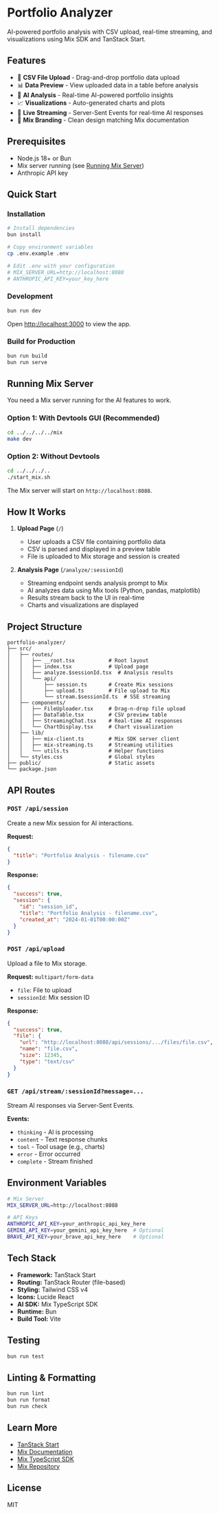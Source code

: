 # Portfolio Analyzer

AI-powered portfolio analysis with CSV upload, real-time streaming, and visualizations using Mix SDK and TanStack Start.

## Features

- 📁 **CSV File Upload** - Drag-and-drop portfolio data upload
- 📊 **Data Preview** - View uploaded data in a table before analysis
- 🤖 **AI Analysis** - Real-time AI-powered portfolio insights
- 📈 **Visualizations** - Auto-generated charts and plots
- 🔄 **Live Streaming** - Server-Sent Events for real-time AI responses
- 🎨 **Mix Branding** - Clean design matching Mix documentation

## Prerequisites

- Node.js 18+ or Bun
- Mix server running (see [Running Mix Server](#running-mix-server))
- Anthropic API key

## Quick Start

### Installation

```bash
# Install dependencies
bun install

# Copy environment variables
cp .env.example .env

# Edit .env with your configuration
# MIX_SERVER_URL=http://localhost:8088
# ANTHROPIC_API_KEY=your_key_here
```

### Development

```bash
bun run dev
```

Open [http://localhost:3000](http://localhost:3000) to view the app.

### Build for Production

```bash
bun run build
bun run serve
```

## Running Mix Server

You need a Mix server running for the AI features to work.

### Option 1: With Devtools GUI (Recommended)

```bash
cd ../../../../mix
make dev
```

### Option 2: Without Devtools

```bash
cd ../../../..
./start_mix.sh
```

The Mix server will start on `http://localhost:8088`.

## How It Works

1. **Upload Page** (`/`)
   - User uploads a CSV file containing portfolio data
   - CSV is parsed and displayed in a preview table
   - File is uploaded to Mix storage and session is created

2. **Analysis Page** (`/analyze/:sessionId`)
   - Streaming endpoint sends analysis prompt to Mix
   - AI analyzes data using Mix tools (Python, pandas, matplotlib)
   - Results stream back to the UI in real-time
   - Charts and visualizations are displayed

## Project Structure

```
portfolio-analyzer/
├── src/
│   ├── routes/
│   │   ├── __root.tsx           # Root layout
│   │   ├── index.tsx            # Upload page
│   │   ├── analyze.$sessionId.tsx  # Analysis results
│   │   └── api/
│   │       ├── session.ts       # Create Mix sessions
│   │       ├── upload.ts        # File upload to Mix
│   │       └── stream.$sessionId.ts  # SSE streaming
│   ├── components/
│   │   ├── FileUploader.tsx     # Drag-n-drop file upload
│   │   ├── DataTable.tsx        # CSV preview table
│   │   ├── StreamingChat.tsx    # Real-time AI responses
│   │   └── ChartDisplay.tsx     # Chart visualization
│   ├── lib/
│   │   ├── mix-client.ts        # Mix SDK server client
│   │   ├── mix-streaming.ts     # Streaming utilities
│   │   └── utils.ts             # Helper functions
│   └── styles.css               # Global styles
├── public/                      # Static assets
└── package.json
```

## API Routes

### `POST /api/session`
Create a new Mix session for AI interactions.

**Request:**
```json
{
  "title": "Portfolio Analysis - filename.csv"
}
```

**Response:**
```json
{
  "success": true,
  "session": {
    "id": "session_id",
    "title": "Portfolio Analysis - filename.csv",
    "created_at": "2024-01-01T00:00:00Z"
  }
}
```

### `POST /api/upload`
Upload a file to Mix storage.

**Request:** `multipart/form-data`
- `file`: File to upload
- `sessionId`: Mix session ID

**Response:**
```json
{
  "success": true,
  "file": {
    "url": "http://localhost:8088/api/sessions/.../files/file.csv",
    "name": "file.csv",
    "size": 12345,
    "type": "text/csv"
  }
}
```

### `GET /api/stream/:sessionId?message=...`
Stream AI responses via Server-Sent Events.

**Events:**
- `thinking` - AI is processing
- `content` - Text response chunks
- `tool` - Tool usage (e.g., charts)
- `error` - Error occurred
- `complete` - Stream finished

## Environment Variables

```bash
# Mix Server
MIX_SERVER_URL=http://localhost:8088

# API Keys
ANTHROPIC_API_KEY=your_anthropic_api_key_here
GEMINI_API_KEY=your_gemini_api_key_here  # Optional
BRAVE_API_KEY=your_brave_api_key_here    # Optional
```

## Tech Stack

- **Framework:** TanStack Start
- **Routing:** TanStack Router (file-based)
- **Styling:** Tailwind CSS v4
- **Icons:** Lucide React
- **AI SDK:** Mix TypeScript SDK
- **Runtime:** Bun
- **Build Tool:** Vite

## Testing

```bash
bun run test
```

## Linting & Formatting

```bash
bun run lint
bun run format
bun run check
```

## Learn More

- [TanStack Start](https://tanstack.com/start)
- [Mix Documentation](https://recreate.run/docs/mix)
- [Mix TypeScript SDK](https://github.com/recreate-run/mix-typescript-sdk)
- [Mix Repository](https://github.com/recreate-run/mix)

## License

MIT
